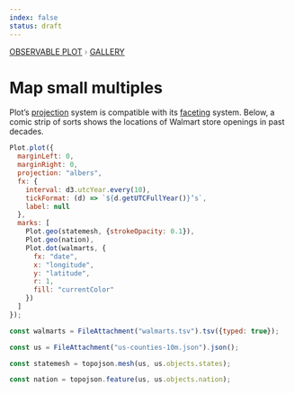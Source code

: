 ```yaml
---
index: false
status: draft
---
```


<div style="color: grey; font: 13px/25.5px var(--sans-serif); text-transform: uppercase;"><h1 style="display: none;">Plot: Map small multiples</h1><a href="/plot">Observable Plot</a> › <a href="/@observablehq/plot-gallery">Gallery</a></div>

# Map small multiples

Plot’s [projection](https://observablehq.com/plot/features/projections) system is compatible with its [faceting](https://observablehq.com/plot/features/facets) system. Below, a comic strip of sorts shows the locations of Walmart store openings in past decades.

```js echo
Plot.plot({
  marginLeft: 0,
  marginRight: 0,
  projection: "albers",
  fx: {
    interval: d3.utcYear.every(10),
    tickFormat: (d) => `${d.getUTCFullYear()}’s`,
    label: null
  },
  marks: [
    Plot.geo(statemesh, {strokeOpacity: 0.1}),
    Plot.geo(nation),
    Plot.dot(walmarts, {
      fx: "date",
      x: "longitude",
      y: "latitude",
      r: 1,
      fill: "currentColor"
    })
  ]
});
```

```js echo
const walmarts = FileAttachment("walmarts.tsv").tsv({typed: true});
```

```js echo
const us = FileAttachment("us-counties-10m.json").json();
```

```js echo
const statemesh = topojson.mesh(us, us.objects.states);
```

```js echo
const nation = topojson.feature(us, us.objects.nation);
```
